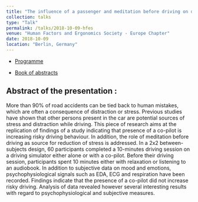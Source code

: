 ```yaml
---
title: "The influence of a passenger and meditation before driving on driving behaviour and emotions – a simulator study"
collection: talks
type: "Talk"
permalink: /talks/2018-10-09-hfes
venue: "Human Factors and Ergonomics Society - Europe Chapter"
date: 2018-10-09
location: "Berlin, Germany"
---
```


* [Programme](https://qmeteier.github.io/files/Programme2018_HFES.pdf)

* [Book of abstracts](https://qmeteier.github.io/files/AbstractsBerlin2018.pdf)

## Abstract of the presentation :

More than 90% of road accidents can be tied back to human mistakes, which are often a consequence of distraction or stress. Previous studies have shown that other persons present in the car are potential sources of stress and distraction while driving. This piece of research aims at the replication of findings of a study indicating that presence of a co-pilot is increasing risky driving behaviour. In addition, the role of meditation before driving as source for reduction of stress is addressed. In a 2x2 between-subjects design, 60 participants completed a 10-minutes driving session on a driving simulator either alone or with a co-pilot. Before their driving session, participants spent 10 minutes either with relaxation or listening to an audiobook. In addition to subjective data on mood and emotions, psychophysiological signals such as EDA, ECG and respiration have been recorded. Findings indicate that the presence of a co-pilot did not increase risky driving. Analysis of data revealed however several interesting results with regard to psychophysiological and subjective measures.
